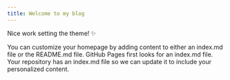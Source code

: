 ```yaml
---
title: Welcome to my blog
---
```


Nice work setting the theme! ✨

You can customize your homepage by adding content to either an index.md file or the README.md file. GitHub Pages first looks for an index.md file. Your repository has an index.md file so we can update it to include your personalized content.
